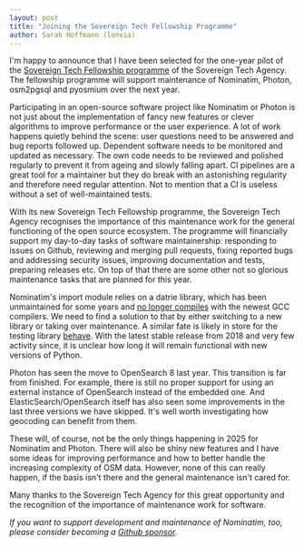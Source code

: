 ```yaml
---
layout: post
title: "Joining the Sovereign Tech Fellowship Programme"
author: Sarah Hoffmann (lonvia)
---
```


I'm happy to announce that I have been selected for the one-year pilot
of the [Sovereign Tech Fellowship programme](https://www.sovereign.tech/news/meet-the-sovereign-tech-fellows)
of the Sovereign Tech Agency.
The fellowship programme will support maintenance of Nominatim, Photon, osm2pgsql
and pyosmium over the next year.

Participating in an open-source software project like Nominatim or Photon
is not just about the implementation of fancy new features or clever
algorithms to improve performance or the user experience. A lot of work
happens quietly behind the scene: user questions need to be answered and bug
reports followed up. Dependent software needs to be monitored and updated
as necessary. The own code needs to be reviewed and polished regularly
to prevent it from ageing and slowly falling apart.
CI pipelines are a great tool for a maintainer but they do break with an
astonishing regularity and therefore need regular attention. Not to
mention that a CI is useless without a set of well-maintained tests.

With its new Sovereign Tech Fellowship programme, the Sovereign Tech Agency
recognises the importance of this maintenance work for the general functioning
of the open source ecosystem. 
The programme will financially support my day-to-day tasks of software maintainership:
responding to issues on Github, reviewing and merging pull requests, fixing
reported bugs and addressing security issues, improving documentation and tests,
preparing releases etc. On top of that there are some other not so glorious
maintenance tasks that are planned for this year.

Nominatim's import module relies on a datrie library, which has been
unmaintained for some years and [no longer compiles](https://github.com/osm-search/Nominatim/issues/3534)
with the newest GCC compilers. We need to find a solution to that by either
switching to a new library or taking over maintenance. A similar fate is likely
in store for the testing library [behave](https://github.com/behave/behave).
With the latest stable release from 2018 and very few activity since, it is
unclear how long it will remain functional with new versions of Python.

Photon has seen the move to OpenSearch 8 last year. This transition is far
from finished. For example, there is still no proper support for using an
external instance of OpenSearch instead of the embedded one. And
ElasticSearch/OpenSearch itself has also seen some improvements in the last
three versions we have skipped. It's well worth investigating how geocoding can
benefit from them.

These will, of course, not be the only things happening in 2025 for Nominatim and
Photon. There will also be shiny new features and I have some ideas for
improving performance and how to better handle the increasing complexity of
OSM data. However, none of this can really happen, if the basis isn't there and
the general maintenance isn't cared for.

Many thanks to the Sovereign Tech Agency for this great opportunity and the
recognition of the importance of maintenance work for software.

_If you want to support development and maintenance of Nominatim, too, please
consider becoming a [Github sponsor](https://github.com/sponsors/lonvia)._
